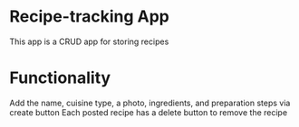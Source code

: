 # Recipe-tracking App

This app is a CRUD app for storing recipes

# Functionality 

Add the name, cuisine type, a photo, ingredients, and preparation steps via create button
Each posted recipe has a delete button to remove the recipe
